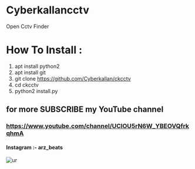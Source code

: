 # Cyberkallancctv
Open Cctv Finder 

#  How To Install :
1. apt install python2
2. apt install git
3. git clone https://github.com/Cyberkallan/ckcctv
4. cd ckcctv
5. python2 install.py 


## for more SUBSCRIBE my YouTube channel
### https://www.youtube.com/channel/UClOU5rN6W_YBEOVQfrkqhmA

#### Instagram :- arz_beats


![ur](https://user-images.githubusercontent.com/56509491/66862492-9e423d80-efae-11e9-8b2f-004d5381297a.png)

